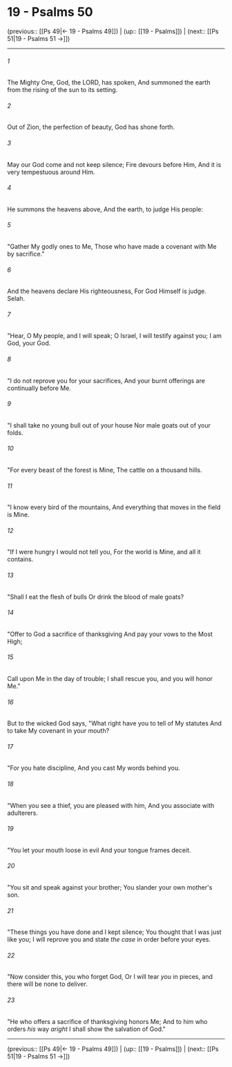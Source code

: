 # 19 - Psalms 50

(previous:: [[Ps 49|← 19 - Psalms 49]]) | (up:: [[19 - Psalms]]) | (next:: [[Ps 51|19 - Psalms 51 →]])

***


###### 1 
The Mighty One, God, the LORD, has spoken, And summoned the earth from the rising of the sun to its setting. 

###### 2 
Out of Zion, the perfection of beauty, God has shone forth. 

###### 3 
May our God come and not keep silence; Fire devours before Him, And it is very tempestuous around Him. 

###### 4 
He summons the heavens above, And the earth, to judge His people: 

###### 5 
"Gather My godly ones to Me, Those who have made a covenant with Me by sacrifice." 

###### 6 
And the heavens declare His righteousness, For God Himself is judge. Selah. 

###### 7 
"Hear, O My people, and I will speak; O Israel, I will testify against you; I am God, your God. 

###### 8 
"I do not reprove you for your sacrifices, And your burnt offerings are continually before Me. 

###### 9 
"I shall take no young bull out of your house Nor male goats out of your folds. 

###### 10 
"For every beast of the forest is Mine, The cattle on a thousand hills. 

###### 11 
"I know every bird of the mountains, And everything that moves in the field is Mine. 

###### 12 
"If I were hungry I would not tell you, For the world is Mine, and all it contains. 

###### 13 
"Shall I eat the flesh of bulls Or drink the blood of male goats? 

###### 14 
"Offer to God a sacrifice of thanksgiving And pay your vows to the Most High; 

###### 15 
Call upon Me in the day of trouble; I shall rescue you, and you will honor Me." 

###### 16 
But to the wicked God says, "What right have you to tell of My statutes And to take My covenant in your mouth? 

###### 17 
"For you hate discipline, And you cast My words behind you. 

###### 18 
"When you see a thief, you are pleased with him, And you associate with adulterers. 

###### 19 
"You let your mouth loose in evil And your tongue frames deceit. 

###### 20 
"You sit and speak against your brother; You slander your own mother's son. 

###### 21 
"These things you have done and I kept silence; You thought that I was just like you; I will reprove you and state _the case_ in order before your eyes. 

###### 22 
"Now consider this, you who forget God, Or I will tear _you_ in pieces, and there will be none to deliver. 

###### 23 
"He who offers a sacrifice of thanksgiving honors Me; And to him who orders _his_ way _aright_ I shall show the salvation of God."

***

(previous:: [[Ps 49|← 19 - Psalms 49]]) | (up:: [[19 - Psalms]]) | (next:: [[Ps 51|19 - Psalms 51 →]])
